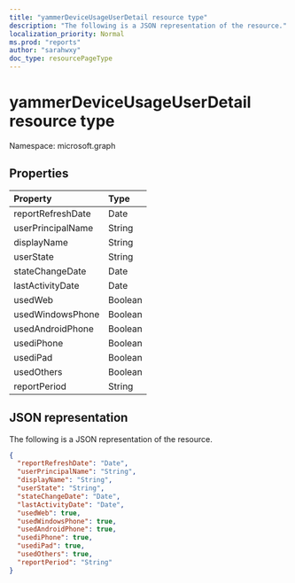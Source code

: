 ```yaml
---
title: "yammerDeviceUsageUserDetail resource type"
description: "The following is a JSON representation of the resource."
localization_priority: Normal
ms.prod: "reports"
author: "sarahwxy"
doc_type: resourcePageType
---
```


# yammerDeviceUsageUserDetail resource type

Namespace: microsoft.graph

## Properties

| Property          | Type    |
| :---------------- | :------ |
| reportRefreshDate | Date    |
| userPrincipalName | String  |
| displayName       | String  |
| userState         | String  |
| stateChangeDate   | Date    |
| lastActivityDate  | Date    |
| usedWeb           | Boolean |
| usedWindowsPhone  | Boolean |
| usedAndroidPhone  | Boolean |
| usediPhone        | Boolean |
| usediPad          | Boolean |
| usedOthers        | Boolean |
| reportPeriod      | String  |

## JSON representation

The following is a JSON representation of the resource.

<!-- {
  "blockType": "resource",
  "@odata.type": "microsoft.graph.yammerDeviceUsageUserDetail"
} -->

```json
{
  "reportRefreshDate": "Date", 
  "userPrincipalName": "String", 
  "displayName": "String", 
  "userState": "String", 
  "stateChangeDate": "Date", 
  "lastActivityDate": "Date", 
  "usedWeb": true, 
  "usedWindowsPhone": true, 
  "usedAndroidPhone": true, 
  "usediPhone": true, 
  "usediPad": true, 
  "usedOthers": true, 
  "reportPeriod": "String"
}
```


